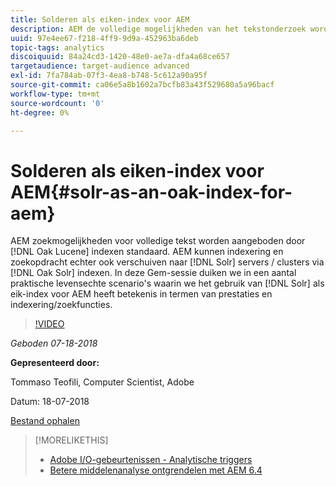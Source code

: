 ```yaml
---
title: Solderen als eiken-index voor AEM
description: AEM de volledige mogelijkheden van het tekstonderzoek worden gediend door de indexen van Luik door gebrek. AEM kunnen indexering en zoekopdracht echter ook naar Solr-servers/clusters verschuiven via Eak Solr-indexen. In deze Gem-sessie duiken we in een aantal praktische realistische scenario's waarin het gebruik van Solr als eiken-index voor AEM zinvol is in termen van prestaties en indexering/zoekfuncties.
uuid: 97e4ee67-f218-4ff9-9d9a-452963ba6deb
topic-tags: analytics
discoiquuid: 84a24cd3-1420-48e0-ae7a-dfa4a68ce657
targetaudience: target-audience advanced
exl-id: 7fa784ab-07f3-4ea8-b748-5c612a90a95f
source-git-commit: ca06e5a8b1602a7bcfb83a43f529680a5a96bacf
workflow-type: tm+mt
source-wordcount: '0'
ht-degree: 0%

---
```


# Solderen als eiken-index voor AEM{#solr-as-an-oak-index-for-aem}

AEM zoekmogelijkheden voor volledige tekst worden aangeboden door [!DNL Oak Lucene] indexen standaard. AEM kunnen indexering en zoekopdracht echter ook verschuiven naar [!DNL Solr] servers / clusters via [!DNL Oak Solr] indexen. In deze Gem-sessie duiken we in een aantal praktische levensechte scenario&#39;s waarin we het gebruik van [!DNL Solr] als eik-index voor AEM heeft betekenis in termen van prestaties en indexering/zoekfuncties.

>[!VIDEO](https://video.tv.adobe.com/v/23023/?quality=9)

*Geboden 07-18-2018*

**Gepresenteerd door:**

Tommaso Teofili, Computer Scientist, Adobe

Datum: 18-07-2018

[Bestand ophalen](assets/aem-gems-solr-oakaem-071818.pdf)

<!--
[Get back to the Overview](https://helpx.adobe.com/experience-manager/kt/eseminars/gems/aem-index.html)
-->

>[!MORELIKETHIS]
>
>* [Adobe I/O-gebeurtenissen - Analytische triggers](aem-analytics-triggers.md)
>* [Betere middelenanalyse ontgrendelen met AEM 6.4](https://helpx.adobe.com/experience-manager/kt/eseminars/experience-insider/exp-asset-analytics-64.html)


<!-- wrong link, needs to be replaced. removed for now:
>* [Getting the most out of digital interactions with AEM and Analytics](https://helpx.adobe.com/experience-manager/kt/eseminars/ask-the-expert/aem-getting-the-most-out-of-digital-interactions-with-aem-and-analytics.html) 
-->
